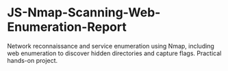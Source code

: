 # JS-Nmap-Scanning-Web-Enumeration-Report
Network reconnaissance and service enumeration using Nmap, including web enumeration to discover hidden directories and capture flags. Practical hands-on project.
